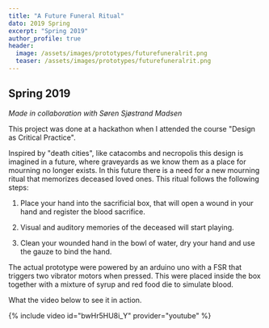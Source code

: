 ```yaml
---
title: "A Future Funeral Ritual"
dato: 2019 Spring
excerpt: "Spring 2019"
author_profile: true
header:
  image: /assets/images/prototypes/futurefuneralrit.png
  teaser: /assets/images/prototypes/futurefuneralrit.png
---
```


## Spring 2019

*Made in collaboration with Søren Sjøstrand Madsen*

This project was done at a hackathon when I attended the course "Design as Critical Practice".

Inspired by "death cities", like catacombs and necropolis this design is imagined in a future, where graveyards as we know them as a place for mourning no longer exists. In this future there is a need for a new mourning ritual that memorizes deceased loved ones. This ritual follows the following steps:

1) Place your hand into the sacrificial box, that will open a wound in your hand and register the blood sacrifice.

2) Visual and auditory memories of the deceased will start playing.

3) Clean your wounded hand in the bowl of water, dry your hand and use the gauze to bind the hand.

The actual prototype were powered by an arduino uno with a FSR that triggers two vibrator motors when pressed. This were placed inside the box together with a mixture of syrup and red food die to simulate blood.

What the video below to see it in action.

{% include video id="bwHr5HU8i_Y" provider="youtube" %}
